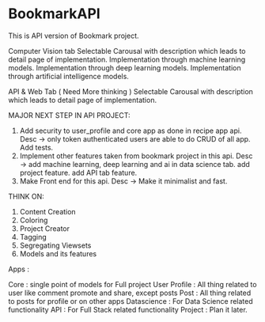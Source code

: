 # BookmarkAPI

This is API version of Bookmark project.

Computer Vision tab
Selectable Carousal with description which leads to detail page of implementation.
Implementation through machine learning models.
Implementation through deep learning models.
Implementation through artificial intelligence models.

API & Web Tab ( Need More thinking )
Selectable Carousal with description which leads to detail page of implementation.

MAJOR NEXT STEP IN API PROJECT:

1) Add security to user_profile and core app as done in recipe app api.
Desc -> only token authenticated users are able to do CRUD of all app. Add tests.
2) Implement other features taken from bookmark project in this api.
Desc -> add machine learning, deep learning and ai in data science tab. add project feature. add API tab feature.
3) Make Front end for this api.
Desc -> Make it minimalist and fast.

THINK ON:

1) Content Creation
2) Coloring
3) Project Creator
4) Tagging
5) Segregating Viewsets
6) Models and its features


Apps :

Core : single point of models for Full project
User Profile : All thing related to user like comment promote and share, except posts
Post : All thing related to posts for profile or on other apps
Datascience : For Data Science related functionality
API : For Full Stack related functionality
Project : Plan it later.
